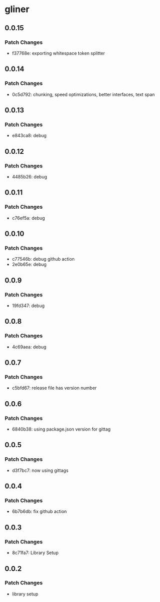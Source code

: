 # gliner

## 0.0.15

### Patch Changes

- f37768e: exporting whitespace token splitter

## 0.0.14

### Patch Changes

- 0c5d792: chunking, speed optimizations, better interfaces, text span

## 0.0.13

### Patch Changes

- e843ca8: debug

## 0.0.12

### Patch Changes

- 4485b26: debug

## 0.0.11

### Patch Changes

- c76ef5a: debug

## 0.0.10

### Patch Changes

- c77546b: debug github action
- 2e0b65e: debug

## 0.0.9

### Patch Changes

- 19fd347: debug

## 0.0.8

### Patch Changes

- 4c69aea: debug

## 0.0.7

### Patch Changes

- c5bfd67: release file has version number

## 0.0.6

### Patch Changes

- 6840b38: using package.json version for gittag

## 0.0.5

### Patch Changes

- d3f7bc7: now using gittags

## 0.0.4

### Patch Changes

- 6b7b6db: fix github action

## 0.0.3

### Patch Changes

- 8c71fa7: Library Setup

## 0.0.2

### Patch Changes

- library setup
